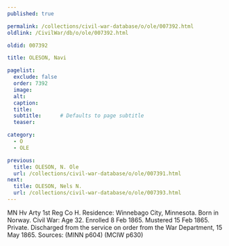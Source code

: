 ```yaml
---
published: true

permalink: /collections/civil-war-database/o/ole/007392.html
oldlink: /CivilWar/db/o/ole/007392.html

oldid: 007392

title: OLESON, Navi

pagelist:
  exclude: false
  order: 7392
  image: 
  alt:
  caption:
  title:
  subtitle:      # Defaults to page subtitle
  teaser:

category: 
  - O 
  - OLE

previous:
  title: OLESON, N. Ole
  url: /collections/civil-war-database/o/ole/007391.html  
next:
  title: OLESON, Nels N.
  url: /collections/civil-war-database/o/ole/007393.html   
---
```

MN Hv Arty 1st Reg Co H. Residence: Winnebago City, Minnesota. Born in Norway. Civil War: Age 32. Enrolled 8 Feb 1865. Mustered 15 Feb 1865. Private. Discharged from the service on order from the War Department, 15 May 1865. Sources: (MINN p604) (MCIW p630)